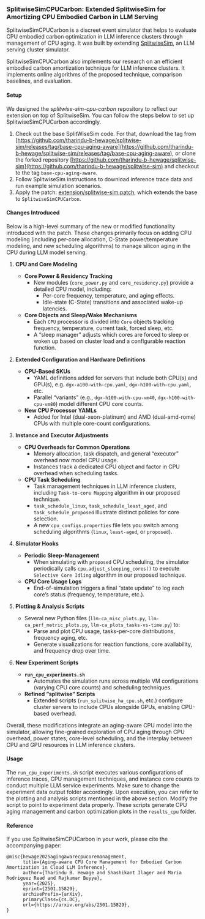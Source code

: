 ### SplitwiseSimCPUCarbon: Extended SplitwiseSim for Amortizing CPU Embodied Carbon in LLM Serving

SplitwiseSimCPUCarbon is a discreet event simulator that helps to evaluate CPU embodied carbon optimization in 
LLM inference clusters through management of CPU aging. It was built by extending [SplitwiseSim](https://github.com/Mutinifni/splitwise-sim), an LLM serving cluster simulator.

SplitwiseSimCPUCarbon also implements our research on an efficient embodied carbon amortization technique for LLM 
inference clusters. It implements online algorithms of the proposed technique, comparison baselines, and evaluation.

#### Setup

We designed the _splitwise-sim-cpu-carbon_ repository to reflect our extension on top of SplitwiseSim. You can follow the 
steps below to set up SplitwiseSimCPUCarbon accordingly.

1. Check out the base SplitWiseSim code. For that, download the tag from 
[https://github.com/tharindu-b-hewage/splitwise-sim/releases/tag/base-cpu-aging-aware](https://github.com/tharindu-b-hewage/splitwise-sim/releases/tag/base-cpu-aging-aware),
or clone the forked repository [https://github.com/tharindu-b-hewage/splitwise-sim](https://github.com/tharindu-b-hewage/splitwise-sim) and checkout to the tag ```base-cpu-aging-aware```.
2. Follow SplitwiseSim instructions to download inference trace data and run example simulation scenarios.
3. Apply the patch: [extension/splitwise-sim.patch](extension/splitwise-sim.patch), which extends the base to ```SplitwiseSimCPUCarbon```.

#### Changes Introduced

Below is a high-level summary of the new or modified functionality introduced with the patch. These changes primarily 
focus on adding CPU modeling (including per-core allocation, C-State power/temperature modeling, and new scheduling
algorithms) to manage silicon aging in the CPU during LLM model serving.

1. **CPU and Core Modeling**  
   - **Core Power & Residency Tracking**  
     - New modules (`core_power.py` and `core_residency.py`) provide a detailed CPU model, including:
       - Per-core frequency, temperature, and aging effects.
       - Idle-state (C-State) transitions and associated wake-up latencies.
   - **Core Objects and Sleep/Wake Mechanisms**  
     - Each `CPU` processor is divided into `Core` objects tracking frequency, temperature, current task, forced sleep, etc.
     - A “sleep manager” adjusts which cores are forced to sleep or woken up based on cluster load and a configurable reaction function.

2. **Extended Configuration and Hardware Definitions**  
   - **CPU-Based SKUs**  
     - YAML definitions added for servers that include both CPU(s) and GPU(s), e.g. `dgx-a100-with-cpu.yaml`, `dgx-h100-with-cpu.yaml`, etc.
     - Parallel “variants” (e.g., `dgx-h100-with-cpu-vm40`, `dgx-h100-with-cpu-vm80`) model different CPU core counts.
   - **New CPU Processor YAMLs**  
     - Added for Intel (dual-xeon-platinum) and AMD (dual-amd-rome) CPUs with multiple core-count configurations.

3. **Instance and Executor Adjustments**  
   - **CPU Overheads for Common Operations**  
     - Memory allocation, task dispatch, and general “executor” overhead now model CPU usage.  
     - Instances track a dedicated CPU object and factor in CPU overhead when scheduling tasks.
   - **CPU Task Scheduling**  
     - Task management techniques in LLM inference clusters, including ```Task-to-core Mapping``` algorithm in our proposed technique.
     - `task_schedule_linux`, `task_schedule_least_aged`, and `task_schedule_proposed` illustrate distinct policies for core selection.
     - A new `cpu_configs.properties` file lets you switch among scheduling algorithms (`linux`, `least-aged`, or `proposed`).

4. **Simulator Hooks**  
   - **Periodic Sleep-Management**  
     - When simulating with `proposed` CPU scheduling, the simulator periodically calls `cpu.adjust_sleeping_cores()` to execute ```Selective Core Idling``` algorithm in our proposed technique.
   - **CPU Core Usage Logs**  
     - End-of-simulation triggers a final “state update” to log each core’s status (frequency, temperature, etc.).

5. **Plotting & Analysis Scripts**  
   - Several new Python files (`llm-ca_misc_plots.py`, `llm-ca_perf_metric_plots.py`, `llm-ca_plots_tasks-vs-time.py`) to:
     - Parse and plot CPU usage, tasks-per-core distributions, frequency aging, etc.
     - Generate visualizations for reaction functions, core availability, and frequency drop over time.

6. **New Experiment Scripts**  
   - **`run_cpu_experiments.sh`**  
     - Automates the simulation runs across multiple VM configurations (varying CPU core counts) and scheduling techniques.
   - **Refined “splitwise” Scripts**  
     - Extended scripts (`run_splitwise_ha_cpu.sh`, etc.) configure cluster servers to include CPUs alongside GPUs, enabling CPU-based overhead.

Overall, these modifications integrate an aging-aware CPU model into the simulator, allowing fine-grained exploration 
of CPU aging through CPU overhead, power states, core-level scheduling, and the interplay between CPU and GPU resources 
in LLM inference clusters.

#### Usage

The ```run_cpu_experiments.sh``` script executes various configurations of inference traces, CPU management techniques, 
and instance core counts to conduct multiple LLM service experiments. Make sure to change the experiment data output folder 
accordingly. Upon execution, you can refer to the plotting and analysis scripts mentioned in the above section. Modify 
the script to point to experiment data properly. These scripts generate CPU aging management and carbon optimization 
plots in the ```results_cpu``` folder.

#### Reference

If you use SplitwiseSimCPUCarbon in your work, please cite the accompanying paper:
```
@misc{hewage2025agingawarecpucoremanagement,
      title={Aging-aware CPU Core Management for Embodied Carbon Amortization in Cloud LLM Inference}, 
      author={Tharindu B. Hewage and Shashikant Ilager and Maria Rodriguez Read and Rajkumar Buyya},
      year={2025},
      eprint={2501.15829},
      archivePrefix={arXiv},
      primaryClass={cs.DC},
      url={https://arxiv.org/abs/2501.15829}, 
}
```